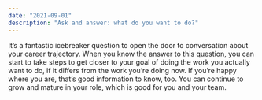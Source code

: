 ```yaml
---
date: "2021-09-01"
description: "Ask and answer: what do you want to do?"
---
```


It’s a fantastic icebreaker question to open the door to conversation about your career trajectory. When you know the answer to this question, you can start to take steps to get closer to your goal of doing the work you actually want to do, if it differs from the work you’re doing now. If you’re happy where you are, that’s good information to know, too. You can continue to grow and mature in your role, which is good for you and your team.
